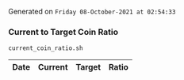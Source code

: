 Generated on `Friday 08-October-2021 at 02:54:33`

### Current to Target Coin Ratio
`current_coin_ratio.sh`

Date|Current|Target|Ratio
---|---|---|---
